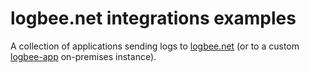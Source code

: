 # logbee.net integrations examples

A collection of applications sending logs to [logbee.net](https://kisslog.net) (or to a custom [logbee-app](https://github.com/catalingavan/logBee-app) on-premises instance).
